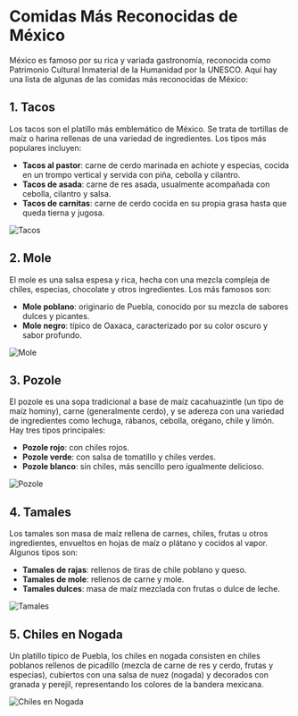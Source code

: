 # Comidas Más Reconocidas de México

México es famoso por su rica y variada gastronomía, reconocida como Patrimonio Cultural Inmaterial de la Humanidad por la UNESCO. Aquí hay una lista de algunas de las comidas más reconocidas de México:

## 1. Tacos
Los tacos son el platillo más emblemático de México. Se trata de tortillas de maíz o harina rellenas de una variedad de ingredientes. Los tipos más populares incluyen:
- **Tacos al pastor**: carne de cerdo marinada en achiote y especias, cocida en un trompo vertical y servida con piña, cebolla y cilantro.
- **Tacos de asada**: carne de res asada, usualmente acompañada con cebolla, cilantro y salsa.
- **Tacos de carnitas**: carne de cerdo cocida en su propia grasa hasta que queda tierna y jugosa.

![Tacos](https://backyardtaco.com/wp-content/uploads/2023/04/BackyardTaco_Are-Tacos-Mexican_Featured.jpg "Tacos")

## 2. Mole
El mole es una salsa espesa y rica, hecha con una mezcla compleja de chiles, especias, chocolate y otros ingredientes. Los más famosos son:
- **Mole poblano**: originario de Puebla, conocido por su mezcla de sabores dulces y picantes.
- **Mole negro**: típico de Oaxaca, caracterizado por su color oscuro y sabor profundo.

![](https://assets.tmecosys.com/image/upload/t_web767x639/img/recipe/ras/Assets/76245CFF-9CA1-49B7-844C-2776FAA5A1A0/Derivates/EB37A5A4-FBCB-45C7-B8A2-7E87667439A8.jpg "Mole")

## 3. Pozole
El pozole es una sopa tradicional a base de maíz cacahuazintle (un tipo de maíz hominy), carne (generalmente cerdo), y se adereza con una variedad de ingredientes como lechuga, rábanos, cebolla, orégano, chile y limón. Hay tres tipos principales:
- **Pozole rojo**: con chiles rojos.
- **Pozole verde**: con salsa de tomatillo y chiles verdes.
- **Pozole blanco**: sin chiles, más sencillo pero igualmente delicioso.

![](https://cdn.nutritionstudies.org/wp-content/uploads/2023/10/red-posole-with-mushroom-1024x683.jpg "Pozole")

## 4. Tamales
Los tamales son masa de maíz rellena de carnes, chiles, frutas u otros ingredientes, envueltos en hojas de maíz o plátano y cocidos al vapor. Algunos tipos son:
- **Tamales de rajas**: rellenos de tiras de chile poblano y queso.
- **Tamales de mole**: rellenos de carne y mole.
- **Tamales dulces**: masa de maíz mezclada con frutas o dulce de leche.

![](https://cdn.aarp.net/content/dam/aarp/food/recipes/2017/12/1140-tamales-stack-food-gods-esp.jpg "Tamales")

## 5. Chiles en Nogada
Un platillo típico de Puebla, los chiles en nogada consisten en chiles poblanos rellenos de picadillo (mezcla de carne de res y cerdo, frutas y especias), cubiertos con una salsa de nuez (nogada) y decorados con granada y perejil, representando los colores de la bandera mexicana.

![](https://www.aceitesdeolivadeespana.com/sites/default/files/recetas/chiles_en_nogada.jpeg "Chiles en Nogada")